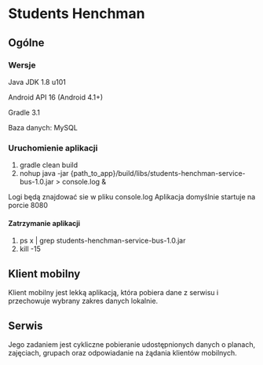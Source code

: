 Students Henchman
=================
## Ogólne
### Wersje
Java JDK 1.8 u101

Android API 16 (Android 4.1+)

Gradle 3.1

Baza danych: MySQL

### Uruchomienie aplikacji
1. gradle clean build
2. nohup java -jar {path_to_app}/build/libs/students-henchman-service-bus-1.0.jar > console.log &

Logi będą znajdować sie w pliku console.log
Aplikacja domyślnie startuje na porcie 8080

#### Zatrzymanie aplikacji
1. ps x | grep students-henchman-service-bus-1.0.jar
2. kill -15 <processId>

## Klient mobilny

Klient mobilny jest lekką aplikacją, która pobiera dane z serwisu i przechowuje wybrany zakres danych lokalnie.

## Serwis

Jego zadaniem jest cykliczne pobieranie udostępnionych danych o planach, zajęciach, grupach oraz odpowiadanie na żądania klientów mobilnych.
